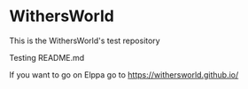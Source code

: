# WithersWorld
This is the WithersWorld's test repository

Testing README.md 

If you want to go on Elppa go to https://withersworld.github.io/

